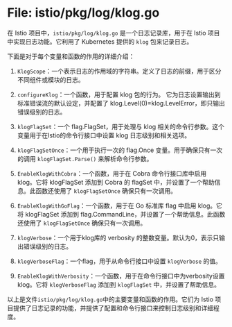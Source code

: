 # File: istio/pkg/log/klog.go

在 Istio 项目中，`istio/pkg/log/klog.go` 是一个日志记录库，用于在 Istio 项目中实现日志功能。它利用了 Kubernetes 提供的 `klog` 包来记录日志。

下面是对于每个变量和函数的作用的详细介绍：

1. `KlogScope`：一个表示日志的作用域的字符串。定义了日志的前缀，用于区分不同组件或模块的日志。

2. `configureKlog`：一个函数，用于配置 klog 包的行为。 它为日志设置输出到标准错误流的默认设定，并配置了 klog.Level(0)=klog.LevelError，即只输出错误级别的日志。

3. `klogFlagSet`：一个 flag.FlagSet，用于处理与 klog 相关的命令行参数。这个变量用于在Istio的命令行接口中设置 klog 日志级别和相关选项。

4. `klogFlagSetOnce`：一个用于执行一次的 flag.Once 变量。用于确保只有一次的调用 `klogFlagSet.Parse()` 来解析命令行参数。

5. `EnableKlogWithCobra`：一个函数，用于在 Cobra 命令行接口库中启用 klog。它将 klogFlagSet 添加到 Cobra 的 flagSet 中，并设置了一个帮助信息。此函数还使用了 `klogFlagSetOnce` 确保只有一次调用。

6. `EnableKlogWithGoFlag`：一个函数，用于在 Go 标准库 flag 中启用 klog。它将 klogFlagSet 添加到 flag.CommandLine，并设置了一个帮助信息。此函数还使用了 `klogFlagSetOnce` 确保只有一次调用。

7. `klogVerbose`：一个用于klog库的 verbosity 的整数变量。默认为0，表示只输出错误级别的日志。

8. `klogVerboseFlag`：一个flag，用于从命令行接口中设置 `klogVerbose` 的值。

9. `EnableKlogWithVerbosity`：一个函数，用于在命令行接口中为verbosity设置 klog。它将 `klogVerboseFlag` 添加到 `klogFlagSet` 中，并设置了帮助信息。

以上是文件`istio/pkg/log/klog.go`中的主要变量和函数的作用。它们为 Istio 项目提供了日志记录的功能，并提供了配置和命令行接口来控制日志级别和详细程度。

